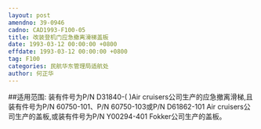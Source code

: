 ```yaml
---
layout: post
amendno: 39-0946
cadno: CAD1993-F100-05
title: 改装登机门应急撤离滑梯盖板
date: 1993-03-12 00:00:00 +0800
effdate: 1993-03-12 00:00:00 +0800
tag: F100
categories: 民航华东管理局适航处
author: 何正华
---
```


##适用范围:
装有件号为P/N D31840-( )Air cruisers公司生产的应急撤离滑梯,且装有件号为P/N 60750-101、P/N 60750-103或P/N D61862-101 Air cruisers公司生产的盖板,或装有件号为P/N Y00294-401 Fokker公司生产的盖板。

